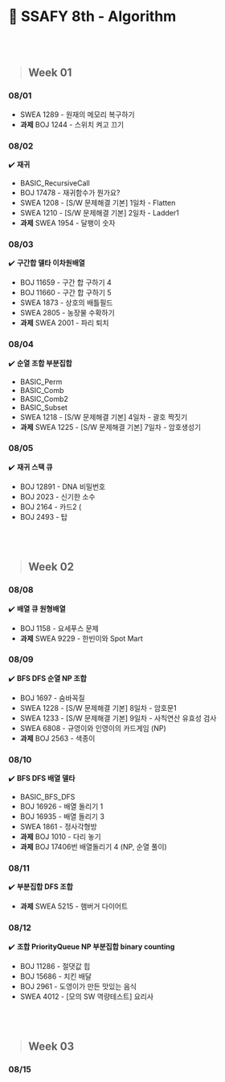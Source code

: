 # 💙 SSAFY 8th - Algorithm 
<br>
<br>

>## Week 01
### 08/01

- SWEA 1289 - 원재의 메모리 복구하기
- **과제** BOJ 1244 - 스위치 켜고 끄기


### 08/02

✔️ **재귀**
- BASIC_RecursiveCall
- BOJ 17478 - 재귀함수가 뭔가요? 
- SWEA 1208 - [S/W 문제해결 기본] 1일차 - Flatten
- SWEA 1210 - [S/W 문제해결 기본] 2일차 - Ladder1
- **과제** SWEA 1954 - 달팽이 숫자 


### 08/03
✔️ **구간합 델타 이차원배열**
- BOJ 11659 - 구간 합 구하기 4
- BOJ 11660 - 구간 합 구하기 5
- SWEA 1873 - 상호의 배틀필드
- SWEA 2805 - 농장물 수확하기 
- **과제** SWEA 2001 - 파리 퇴치

### 08/04
✔️ **순열 조합 부분집합**
- BASIC_Perm
- BASIC_Comb
- BASIC_Comb2
- BASIC_Subset
- SWEA 1218 - [S/W 문제해결 기본] 4일차 - 괄호 짝짓기
- **과제** SWEA 1225 - [S/W 문제해결 기본] 7일차 - 암호생성기

### 08/05
✔️ **재귀 스택 큐**
- BOJ 12891 - DNA 비밀번호 
- BOJ 2023 - 신기한 소수 
- BOJ 2164 - 카드2 (
- BOJ 2493 - 탑 

<br>
<br>

>## Week 02

### 08/08

✔️ **배열 큐 원형배열**
- BOJ 1158 - 요세푸스 문제 
- **과제** SWEA 9229 - 한빈이와 Spot Mart

### 08/09
✔️ **BFS DFS 순열 NP 조합**
- BOJ 1697 - 숨바꼭질
- SWEA 1228 - [S/W 문제해결 기본] 8일차 - 암호문1
- SWEA 1233 - [S/W 문제해결 기본] 9일차 - 사칙연산 유효성 검사
- SWEA 6808 - 규영이와 인영이의 카드게임 (NP)
- **과제** BOJ 2563 - 색종이 

### 08/10
✔️ **BFS DFS 배열 델타**
- BASIC_BFS_DFS
- BOJ 16926 - 배열 돌리기 1
- BOJ 16935 - 배열 돌리기 3
- SWEA 1861 - 정사각형방
- **과제** BOJ 1010 - 다리 놓기 
- **과제** BOJ 17406번 배열돌리기 4 (NP, 순열 풀이) 

### 08/11 
✔️ **부분집합 DFS 조합** 
- **과제** SWEA 5215 - 햄버거 다이어트 

### 08/12
✔️ **조합 PriorityQueue NP 부분집합 binary counting**
- BOJ 11286 - 절댓값 힙 
- BOJ 15686 - 치킨 배달 
- BOJ 2961 - 도영이가 만든 맛있는 음식
- SWEA 4012 - [모의 SW 역량테스트] 요리사

<br>
<br>

>## Week 03

### 08/15
